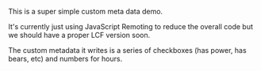 This is a super simple custom meta data demo.  

It's currently just using JavaScript Remoting to reduce the overall code but we should have a proper LCF version soon.

The custom metadata it writes is a series of checkboxes (has power, has bears, etc) and numbers for hours.
